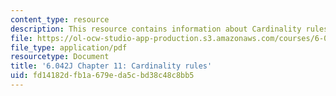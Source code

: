```yaml
---
content_type: resource
description: This resource contains information about Cardinality rules.
file: https://ol-ocw-studio-app-production.s3.amazonaws.com/courses/6-042j-mathematics-for-computer-science-fall-2010/fd14182dfb1a679eda5cbd38c48c8bb5_MIT6_042JF10_chap11.pdf
file_type: application/pdf
resourcetype: Document
title: '6.042J Chapter 11: Cardinality rules'
uid: fd14182d-fb1a-679e-da5c-bd38c48c8bb5
---
```

